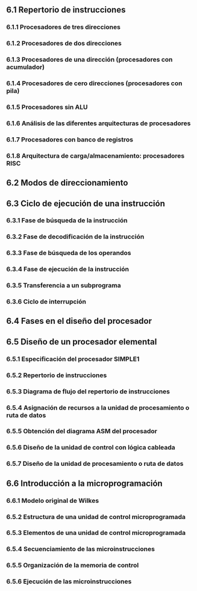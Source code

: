 ## 6.1 Repertorio de instrucciones
### 6.1.1 Procesadores de tres direcciones
### 6.1.2 Procesadores de dos direcciones
### 6.1.3 Procesadores de una dirección (procesadores con acumulador)
### 6.1.4 Procesadores de cero direcciones (procesadores con pila)
### 6.1.5 Procesadores sin ALU
### 6.1.6 Análisis de las diferentes arquitecturas de procesadores
### 6.1.7 Procesadores con banco de registros
### 6.1.8 Arquitectura de carga/almacenamiento: procesadores RISC
## 6.2 Modos de direccionamiento
## 6.3 Ciclo de ejecución de una instrucción
### 6.3.1 Fase de búsqueda de la instrucción
### 6.3.2 Fase de decodificación de la instrucción
### 6.3.3 Fase de búsqueda de los operandos
### 6.3.4 Fase de ejecución de la instrucción
### 6.3.5 Transferencia a un subprograma
### 6.3.6 Ciclo de interrupción
## 6.4 Fases en el diseño del procesador
## 6.5 Diseño de un procesador elemental
### 6.5.1 Especificación del procesador SIMPLE1
### 6.5.2 Repertorio de instrucciones
### 6.5.3 Diagrama de flujo del repertorio de instrucciones
### 6.5.4 Asignación de recursos a la unidad de procesamiento o ruta de datos
### 6.5.5 Obtención del diagrama ASM del procesador
### 6.5.6 Diseño de la unidad de control con lógica cableada
### 6.5.7 Diseño de la unidad de procesamiento o ruta de datos
## 6.6 Introducción a la microprogramación
### 6.6.1 Modelo original de Wilkes
### 6.5.2 Estructura de una unidad de control microprogramada
### 6.5.3 Elementos de una unidad de control microprogramada
### 6.5.4 Secuenciamiento de las microinstrucciones
### 6.5.5 Organización de la memoria de control
### 6.5.6 Ejecución de las microinstrucciones